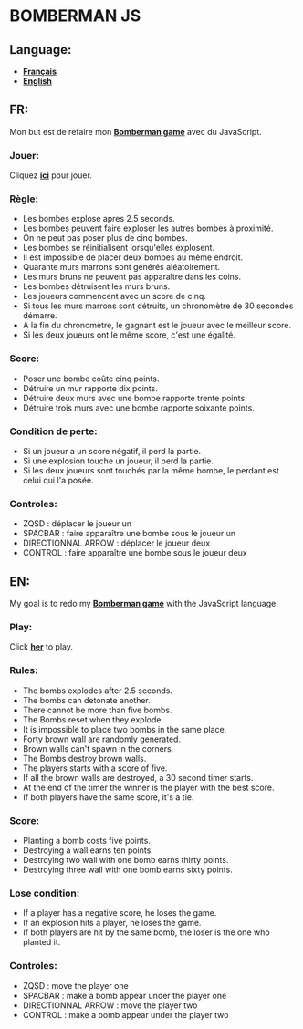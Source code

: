 
# BOMBERMAN JS

## Language:

- __[Français](#FR)__
- __[English](#EN)__
## FR:

Mon but est de refaire mon __[Bomberman game](https://github.com/ValentinVacher/BOMBERMAN.git)__ avec du JavaScript.
### Jouer:

Cliquez __[ici](https://valentin-vacher.fr/pages/bomberman.html)__ pour jouer.
### Règle:

- Les bombes explose apres 2.5 seconds.
- Les bombes peuvent faire exploser les autres bombes à proximité.
- On ne peut pas poser plus de cinq bombes.
- Les bombes se réinitialisent lorsqu'elles explosent.
- Il est impossible de placer deux bombes au même endroit.
- Quarante murs marrons sont générés aléatoirement.
- Les murs bruns ne peuvent pas apparaître dans les coins.
- Les bombes détruisent les murs bruns.
- Les joueurs commencent avec un score de cinq.
- Si tous les murs marrons sont détruits, un chronomètre de 30 secondes démarre.
- A la fin du chronomètre, le gagnant est le joueur avec le meilleur score.
- Si les deux joueurs ont le même score, c'est une égalité.
### Score:

- Poser une bombe coûte cinq points.
- Détruire un mur rapporte dix points.
- Détruire deux murs avec une bombe rapporte trente points.
- Détruire trois murs avec une bombe rapporte soixante points.

### Condition de perte:

- Si un joueur a un score négatif, il perd la partie.
- Si une explosion touche un joueur, il perd la partie.
- Si les deux joueurs sont touchés par la même bombe, le perdant est celui qui l'a posée.
### Controles:

- ZQSD : déplacer le joueur un
- SPACBAR : faire apparaître une bombe sous le joueur un
- DIRECTIONNAL ARROW : déplacer le joueur deux
- CONTROL : faire apparaître une bombe sous le joueur deux
## EN:

My goal is to redo my __[Bomberman game](https://github.com/ValentinVacher/BOMBERMAN.git)__ with the JavaScript language.
### Play:

Click __[her](https://valentin-vacher.fr/pages/bomberman.html)__ to play.
### Rules:

- The bombs explodes after 2.5 seconds.
- The bombs can detonate another.
- There cannot be more than five bombs.
- The Bombs reset when they explode.
- It is impossible to place two bombs in the same place.
- Forty brown wall are randomly generated.
- Brown walls can't spawn in the corners.
- The Bombs destroy brown walls.
- The players starts with a score of five.
- If all the brown walls are destroyed, a 30 second timer starts.
- At the end of the timer the winner is the player with the best score.
- If both players have the same score, it's a tie.
### Score:

- Planting a bomb costs five points.
- Destroying a wall earns ten points.
- Destroying two wall with one bomb earns thirty points.
- Destroying three wall with one bomb earns sixty points.
### Lose condition:

- If a player has a negative score, he loses the game.
- If an explosion hits a player, he loses the game.
- If both players are hit by the same bomb, the loser is the one who planted it.
### Controles:

- ZQSD : move the player one
- SPACBAR : make a bomb appear under the player one
- DIRECTIONNAL ARROW : move the player two
- CONTROL : make a bomb appear under the player two
